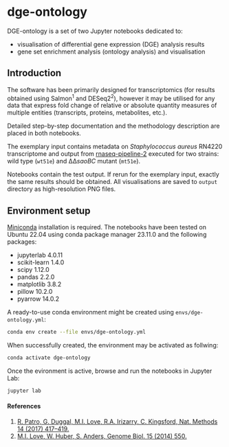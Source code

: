 # dge-ontology
DGE-ontology is a set of two Jupyter notebooks dedicated to:
 - visualisation of differential gene expression (DGE) analysis results
 - gene set enrichment analysis (ontology analysis) and visualisation

## Introduction
The software has been primarily designed for transcriptomics (for results
obtained using Salmon<sup>1</sup> and DESeq2<sup>2</sup>), however it may be
utilised for any data that express fold change of relative or absolute quantity
measures of multiple entities (transcripts, proteins, metabolites, etc.).

Detailed step-by-step documentation and the methodology description are placed
in both notebooks.

The exemplary input contains metadata on _Staphylococcus aureus_ RN4220
transcriptome and output from [rnaseq-pipeline-2](https://github.com/michalbukowski/rnaseq-pipeline-2)
executed for two strains: wild type (`wt51e`) and &Delta;&Delta;_saoBC_ mutant (`mt51e`).

Notebooks contain the test output. If rerun for the exemplary input, exactly
the same results should be obtained. All visualisations are saved to `output`
directory as high-resolution PNG files.

## Environment setup
[Miniconda](https://docs.anaconda.com/free/miniconda/miniconda-other-installer-links/#linux-installers)
installation is required. The notebooks have been tested on Ubuntu 22.04 using
conda package manager 23.11.0 and the following packages:
 - jupyterlab 4.0.11
 - scikit-learn 1.4.0
 - scipy 1.12.0
 - pandas 2.2.0
 - matplotlib 3.8.2
 - pillow 10.2.0
 - pyarrow 14.0.2

A ready-to-use conda environment might be created using `envs/dge-ontology.yml`:
```bash
conda env create --file envs/dge-ontology.yml
```
When successfully created, the environment may be activated as follwing:
```bash
conda activate dge-ontology
```
Once the evironment is active, browse and run the notebooks in Jupyter Lab:
```bash
jupyter lab
```

#### References
1. [R. Patro, G. Duggal, M.I. Love, R.A. Irizarry, C. Kingsford, Nat. Methods 14 (2017) 417–419.](https://doi.org/10.1186/s13059-014-0550-8)<br>
2. [M.I. Love, W. Huber, S. Anders, Genome Biol. 15 (2014) 550.](https://doi.org/10.1038/nmeth.4197)
